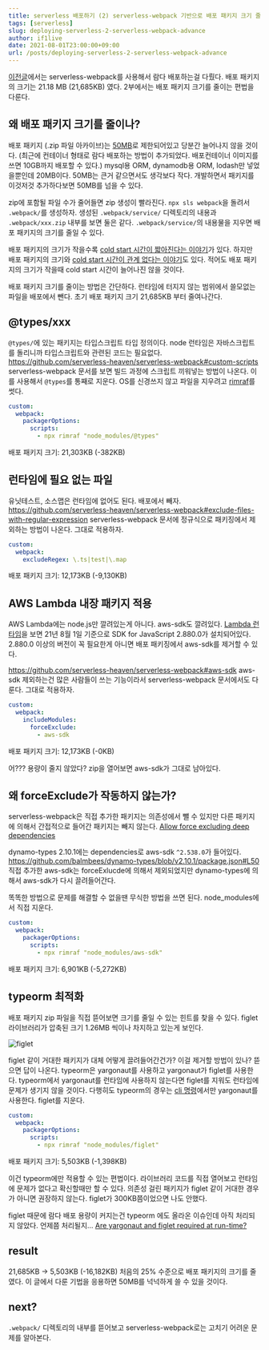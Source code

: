 ```yaml
---
title: serverless 배포하기 (2) serverless-webpack 기반으로 배포 패키지 크기 줄이기
tags: [serverless]
slug: deploying-serverless-2-serverless-webpack-advance
author: if1live
date: 2021-08-01T23:00:00+09:00
url: /posts/deploying-serverless-2-serverless-webpack-advance
---
```


[이전글](/posts/deploying-serverless-1-serverless-webpack-beginning)에서는 serverless-webpack를 사용해서 람다 배포하는걸 다뤘다.
배포 패키지의 크기는 21.18 MB (21,685KB) 였다.
2부에서는 배포 패키지 크기를 줄이는 편법을 다룬다.

## 왜 배포 패키지 크기를 줄이나?

배포 패키지 (.zip 파일 아카이브)는 [50MB][docs-lambda-limit]로 제한되어있고 당분간 늘어나지 않을 것이다.
(최근에 컨테이너 형태로 람다 배포하는 방법이 추가되었다. 배포컨테이너 이미지를 쓰면 10GB까지 배포할 수 있다.)
mysql용 ORM, dynamodb용 ORM, lodash만 넣었을뿐인데 20MB이다.
50MB는 큰거 같으면서도 생각보다 작다. 개발하면서 패키지를 이것저것 추가하다보면 50MB를 넘을 수 있다.

zip에 포함될 파일 수가 줄어들면 zip 생성이 빨라진다.
`npx sls webpack`을 돌려서 `.webpack/`를 생성하자.
생성된 `.webpack/service/` 디렉토리의 내용과 `.webpack/xxx.zip` 내부를 보면 둘은 같다.
`.webpack/service/`의 내용물을 지우면 배포 패키지의 크기를 줄일 수 있다.

배포 패키지의 크기가 작을수록 [cold start 시간이 짧아진다는 이야기][blog-cold-start-1]가 있다.
하지만 배포 패키지의 크기와 [cold start 시간이 관계 없다는 이야기][blog-cold-start-2]도 있다.
적어도 배포 패키지의 크기가 작을때 cold start 시간이 늘어나진 않을 것이다.

배포 패키지 크기를 줄이는 방법은 간단하다.
런타임에 터지지 않는 범위에서 쓸모없는 파일을 배포에서 뺀다.
초기 배포 패키지 크기 21,685KB 부터 줄여나간다.

## @types/xxx

`@types/`에 있는 패키지는 타입스크립트 타입 정의이다.
node 런타임은 자바스크립트를 돌리니까 타입스크립트와 관련된 코드는 필요없다.
https://github.com/serverless-heaven/serverless-webpack#custom-scripts
serverless-webpack 문서를 보면 빌드 과정에 스크립트 끼워넣는 방법이 나온다.
이를 사용해서 `@types`를 통째로 지운다.
OS를 신경쓰지 않고 파일을 지우려고 [rimraf](https://www.npmjs.com/package/rimraf)를 썻다.

```yaml
custom:
  webpack:
    packagerOptions:
      scripts:
        - npx rimraf "node_modules/@types"
```

배포 패키지 크기: 21,303KB (-382KB)

## 런타임에 필요 없는 파일

유닛테스트, 소스맵은 런타임에 없어도 된다. 배포에서 빼자.
https://github.com/serverless-heaven/serverless-webpack#exclude-files-with-regular-expression
serverless-webpack 문서에 정규식으로 패키징에서 제외하는 방법이 나온다. 그대로 적용하자.

```yaml
custom:
  webpack:
    excludeRegex: \.ts|test|\.map
```

배포 패키지 크기: 12,173KB (-9,130KB)

## AWS Lambda 내장 패키지 적용

AWS Lambda에는 node.js만 깔려있는게 아니다. aws-sdk도 깔려있다.
[Lambda 런타임][docs-lambda-runtime]을 보면 21년 8월 1일 기준으로 SDK for JavaScript 2.880.0가 설치되어있다.
2.880.0 이상의 버전이 꼭 필요한게 아니면 배포 패키징에서 aws-sdk를 제거할 수 있다.

https://github.com/serverless-heaven/serverless-webpack#aws-sdk
aws-sdk 제외하는건 많은 사람들이 쓰는 기능이라서 serverless-webpack 문서에서도 다룬다.
그대로 적용하자.

```yaml
custom:
  webpack:
    includeModules:
      forceExclude:
        - aws-sdk
```


배포 패키지 크기: 12,173KB (-0KB)

어??? 용량이 줄지 않았다? zip을 열어보면 aws-sdk가 그대로 남아있다.

## 왜 forceExclude가 작동하지 않는가?

serverless-webpack은 직접 추가한 패키지는 의존성에서 뺄 수 있지만 다른 패키지에 의해서 간접적으로 들어간 패키지는 빼지 않는다.
[Allow force excluding deep dependencies](https://github.com/serverless-heaven/serverless-webpack/issues/306#issuecomment-435888529)

dynamo-types 2.10.1에는 dependencies로 aws-sdk `^2.538.0`가 들어있다.
https://github.com/balmbees/dynamo-types/blob/v2.10.1/package.json#L50
직접 추가한 aws-sdk는 forceExlucde에 의해서 제외되었지만 dynamo-types에 의해서 aws-sdk가 다시 끌려들어간다.

똑똑한 방법으로 문제를 해결할 수 없을땐 무식한 방법을 쓰면 된다.
node_modules에서 직접 지운다.

```yaml
custom:
  webpack:
    packagerOptions:
      scripts:
        - npx rimraf "node_modules/aws-sdk"
```

배포 패키지 크기: 6,901KB (-5,272KB)

## typeorm 최적화

배포 패키지 zip 파일을 직접 뜯어보면 크기를 줄일 수 있는 힌트를 찾을 수 있다.
figlet 라이브러리가 압축된 크기 1.26MB 씩이나 차지하고 있는게 보인다.

![figlet]({attach}deploying-serverless-2-serverless-webpack-advance/artifact-figlet.png)

figlet 같이 거대한 패키지가 대체 어떻게 끌려들어간건가? 이걸 제거할 방법이 있나?
뜯으면 답이 나온다.
typeorm은 yargonaut를 사용하고 yargonaut가 figlet를 사용한다.
typeorm에서 yargonaut를 런타임에 사용하지 않는다면 figlet를 지워도 런타임에 문제가 생기지 않을 것이다.
다행히도 typeorm의 경우는 [cli 명령](https://github.com/typeorm/typeorm/blob/0.2.36/src/cli.ts#L43)에서만 yargonaut를 사용한다. figlet를 지운다.

```yaml
custom:
  webpack:
    packagerOptions:
      scripts:
        - npx rimraf "node_modules/figlet"
```

배포 패키지 크기: 5,503KB (-1,398KB)

이건 typeorm에만 적용할 수 있는 편법이다.
라이브러리 코드를 직접 열어보고 런타임에 문제가 없다고 확신할때만 할 수 있다.
의존성 걸린 패키지가 figlet 같이 거대한 경우가 아니면 권장하지 않는다.
figlet가 300KB쯤이었으면 나도 안했다.

figlet 때문에 람다 배포 용량이 커지는건 typeorm 에도 올라온 이슈인데 아직 처리되지 않았다. 언제쯤 처리될지...
[Are yargonaut and figlet required at run-time?](https://github.com/typeorm/typeorm/issues/678)

## result

21,685KB -> 5,503KB (-16,182KB)
처음의 25% 수준으로 배포 패키지의 크기를 줄였다.
이 글에서 다룬 기법을 응용하면 50MB를 넉넉하게 쓸 수 있을 것이다.

## next?

`.webpack/` 디렉토리의 내부를 뜯어보고 serverless-webpack로는 고치기 어려운 문제를 알아본다.

[docs-lambda-limit]: https://docs.aws.amazon.com/ko_kr/lambda/latest/dg/gettingstarted-limits.html
[docs-lambda-runtime]: https://docs.aws.amazon.com/ko_kr/lambda/latest/dg/lambda-runtimes.html

[blog-cold-start-1]: https://mikhail.io/serverless/coldstarts/aws/
[blog-cold-start-2]: https://acloudguru.com/blog/engineering/does-coding-language-memory-or-package-size-affect-cold-starts-of-aws-lambda
